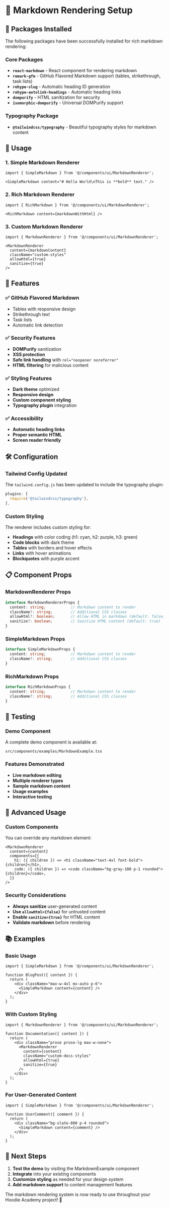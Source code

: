 # 📝 Markdown Rendering Setup

## 🎯 **Packages Installed**

The following packages have been successfully installed for rich markdown rendering:

### Core Packages
- **`react-markdown`** - React component for rendering markdown
- **`remark-gfm`** - GitHub Flavored Markdown support (tables, strikethrough, task lists)
- **`rehype-slug`** - Automatic heading ID generation
- **`rehype-autolink-headings`** - Automatic heading links
- **`dompurify`** - HTML sanitization for security
- **`isomorphic-dompurify`** - Universal DOMPurify support

### Typography Package
- **`@tailwindcss/typography`** - Beautiful typography styles for markdown content

## 🚀 **Usage**

### 1. **Simple Markdown Renderer**
```tsx
import { SimpleMarkdown } from '@/components/ui/MarkdownRenderer';

<SimpleMarkdown content="# Hello World\nThis is **bold** text." />
```

### 2. **Rich Markdown Renderer**
```tsx
import { RichMarkdown } from '@/components/ui/MarkdownRenderer';

<RichMarkdown content={markdownWithHtml} />
```

### 3. **Custom Markdown Renderer**
```tsx
import { MarkdownRenderer } from '@/components/ui/MarkdownRenderer';

<MarkdownRenderer 
  content={markdownContent}
  className="custom-styles"
  allowHtml={true}
  sanitize={true}
/>
```

## 🎨 **Features**

### ✅ **GitHub Flavored Markdown**
- Tables with responsive design
- Strikethrough text
- Task lists
- Automatic link detection

### ✅ **Security Features**
- **DOMPurify** sanitization
- **XSS protection**
- **Safe link handling** with `rel="noopener noreferrer"`
- **HTML filtering** for malicious content

### ✅ **Styling Features**
- **Dark theme** optimized
- **Responsive design**
- **Custom component styling**
- **Typography plugin** integration

### ✅ **Accessibility**
- **Automatic heading links**
- **Proper semantic HTML**
- **Screen reader friendly**

## 🛠️ **Configuration**

### Tailwind Config Updated
The `tailwind.config.js` has been updated to include the typography plugin:

```javascript
plugins: [
  require('@tailwindcss/typography'),
],
```

### Custom Styling
The renderer includes custom styling for:
- **Headings** with color coding (h1: cyan, h2: purple, h3: green)
- **Code blocks** with dark theme
- **Tables** with borders and hover effects
- **Links** with hover animations
- **Blockquotes** with purple accent

## 📋 **Component Props**

### MarkdownRenderer Props
```typescript
interface MarkdownRendererProps {
  content: string;           // Markdown content to render
  className?: string;        // Additional CSS classes
  allowHtml?: boolean;       // Allow HTML in markdown (default: false)
  sanitize?: boolean;        // Sanitize HTML content (default: true)
}
```

### SimpleMarkdown Props
```typescript
interface SimpleMarkdownProps {
  content: string;           // Markdown content to render
  className?: string;        // Additional CSS classes
}
```

### RichMarkdown Props
```typescript
interface RichMarkdownProps {
  content: string;           // Markdown content to render
  className?: string;        // Additional CSS classes
}
```

## 🧪 **Testing**

### Demo Component
A complete demo component is available at:
```
src/components/examples/MarkdownExample.tsx
```

### Features Demonstrated
- **Live markdown editing**
- **Multiple renderer types**
- **Sample markdown content**
- **Usage examples**
- **Interactive testing**

## 🔧 **Advanced Usage**

### Custom Components
You can override any markdown element:

```tsx
<MarkdownRenderer 
  content={content}
  components={{
    h1: ({ children }) => <h1 className="text-4xl font-bold">{children}</h1>,
    code: ({ children }) => <code className="bg-gray-100 p-1 rounded">{children}</code>,
  }}
/>
```

### Security Considerations
- **Always sanitize** user-generated content
- **Use `allowHtml={false}`** for untrusted content
- **Enable `sanitize={true}`** for HTML content
- **Validate markdown** before rendering

## 📚 **Examples**

### Basic Usage
```tsx
import { SimpleMarkdown } from '@/components/ui/MarkdownRenderer';

function BlogPost({ content }) {
  return (
    <div className="max-w-4xl mx-auto p-6">
      <SimpleMarkdown content={content} />
    </div>
  );
}
```

### With Custom Styling
```tsx
import { MarkdownRenderer } from '@/components/ui/MarkdownRenderer';

function Documentation({ content }) {
  return (
    <div className="prose prose-lg max-w-none">
      <MarkdownRenderer 
        content={content}
        className="custom-docs-styles"
        allowHtml={true}
        sanitize={true}
      />
    </div>
  );
}
```

### For User-Generated Content
```tsx
import { SimpleMarkdown } from '@/components/ui/MarkdownRenderer';

function UserComment({ comment }) {
  return (
    <div className="bg-slate-800 p-4 rounded">
      <SimpleMarkdown content={comment} />
    </div>
  );
}
```

## 🎯 **Next Steps**

1. **Test the demo** by visiting the MarkdownExample component
2. **Integrate** into your existing components
3. **Customize styling** as needed for your design system
4. **Add markdown support** to content management features

The markdown rendering system is now ready to use throughout your Hoodie Academy project! 🚀
